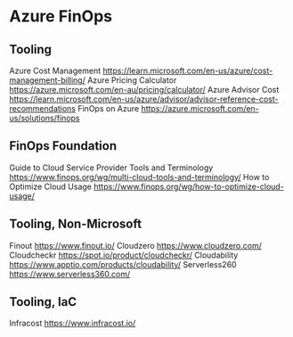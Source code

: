 # Azure FinOps

## Tooling
Azure Cost Management       https://learn.microsoft.com/en-us/azure/cost-management-billing/
Azure Pricing Calculator    https://azure.microsoft.com/en-au/pricing/calculator/
Azure Advisor Cost          https://learn.microsoft.com/en-us/azure/advisor/advisor-reference-cost-recommendations
FinOps on Azure             https://azure.microsoft.com/en-us/solutions/finops

## FinOps Foundation
Guide to Cloud Service Provider Tools and Terminology   https://www.finops.org/wg/multi-cloud-tools-and-terminology/
How to Optimize Cloud Usage https://www.finops.org/wg/how-to-optimize-cloud-usage/

## Tooling, Non-Microsoft
Finout                      https://www.finout.io/
Cloudzero                   https://www.cloudzero.com/
Cloudcheckr                 https://spot.io/product/cloudcheckr/
Cloudability                https://www.apptio.com/products/cloudability/
Serverless260               https://www.serverless360.com/

## Tooling, IaC
Infracost                   https://www.infracost.io/
